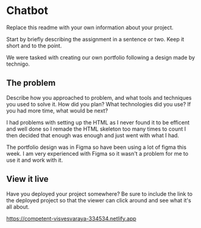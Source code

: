 # Chatbot

Replace this readme with your own information about your project.

Start by briefly describing the assignment in a sentence or two. Keep it short and to the point.

We were tasked with creating our own portfolio following a design made by technigo.

## The problem
Describe how you approached to problem, and what tools and techniques you used to solve it. How did you plan? What technologies did you use? If you had more time, what would be next?

I had problems with setting up the HTML as I never found it to be efficent and well done so I remade the HTML skeleton too many times to count I then decided that enough was enough and just went with what I had.

The portfolio design was in Figma so have been using a lot of figma this week. I am very experienced with Figma so it wasn't a problem for me to use it and work with it.





## View it live
Have you deployed your project somewhere? Be sure to include the link to the deployed project so that the viewer can click around and see what it's all about.

https://competent-visvesvaraya-334534.netlify.app

